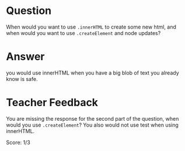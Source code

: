 # Question

When would you want to use `.innerHTML` to create some new html, and when would you want to use `.createElement` and node updates?

# Answer

you would use innerHTML when you have a big blob of text you already know is safe.

# Teacher Feedback

You are missing the response for the second part of the question, when would you use `.createElement`? 
You also would not use test when using innerHTML. 

Score: 1/3